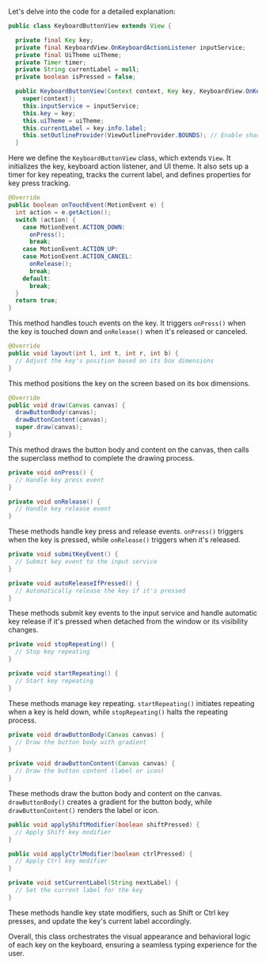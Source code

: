  Let's delve into the code for a detailed explanation:

```java
public class KeyboardButtonView extends View {

  private final Key key;
  private final KeyboardView.OnKeyboardActionListener inputService;
  private final UiTheme uiTheme;
  private Timer timer;
  private String currentLabel = null;
  private boolean isPressed = false;

  public KeyboardButtonView(Context context, Key key, KeyboardView.OnKeyboardActionListener inputService, UiTheme uiTheme) {
    super(context);
    this.inputService = inputService;
    this.key = key;
    this.uiTheme = uiTheme;
    this.currentLabel = key.info.label;
    this.setOutlineProvider(ViewOutlineProvider.BOUNDS); // Enable shadow
  }
```

Here we define the `KeyboardButtonView` class, which extends `View`. It initializes the key, keyboard action listener, and UI theme. It also sets up a timer for key repeating, tracks the current label, and defines properties for key press tracking.

```java
@Override
public boolean onTouchEvent(MotionEvent e) {
  int action = e.getAction();
  switch (action) {
    case MotionEvent.ACTION_DOWN:
      onPress();
      break;
    case MotionEvent.ACTION_UP:
    case MotionEvent.ACTION_CANCEL:
      onRelease();
      break;
    default:
      break;
  }
  return true;
}
```

This method handles touch events on the key. It triggers `onPress()` when the key is touched down and `onRelease()` when it's released or canceled.

```java
@Override
public void layout(int l, int t, int r, int b) {
  // Adjust the key's position based on its box dimensions
}
```

This method positions the key on the screen based on its box dimensions.

```java
@Override
public void draw(Canvas canvas) {
  drawButtonBody(canvas);
  drawButtonContent(canvas);
  super.draw(canvas);
}
```

This method draws the button body and content on the canvas, then calls the superclass method to complete the drawing process.

```java
private void onPress() {
  // Handle key press event
}

private void onRelease() {
  // Handle key release event
}
```

These methods handle key press and release events. `onPress()` triggers when the key is pressed, while `onRelease()` triggers when it's released.

```java
private void submitKeyEvent() {
  // Submit key event to the input service
}

private void autoReleaseIfPressed() {
  // Automatically release the key if it's pressed
}
```

These methods submit key events to the input service and handle automatic key release if it's pressed when detached from the window or its visibility changes.

```java
private void stopRepeating() {
  // Stop key repeating
}

private void startRepeating() {
  // Start key repeating
}
```

These methods manage key repeating. `startRepeating()` initiates repeating when a key is held down, while `stopRepeating()` halts the repeating process.

```java
private void drawButtonBody(Canvas canvas) {
  // Draw the button body with gradient
}

private void drawButtonContent(Canvas canvas) {
  // Draw the button content (label or icon)
}
```

These methods draw the button body and content on the canvas. `drawButtonBody()` creates a gradient for the button body, while `drawButtonContent()` renders the label or icon.

```java
public void applyShiftModifier(boolean shiftPressed) {
  // Apply Shift key modifier
}

public void applyCtrlModifier(boolean ctrlPressed) {
  // Apply Ctrl key modifier
}

private void setCurrentLabel(String nextLabel) {
  // Set the current label for the key
}
```

These methods handle key state modifiers, such as Shift or Ctrl key presses, and update the key's current label accordingly.

Overall, this class orchestrates the visual appearance and behavioral logic of each key on the keyboard, ensuring a seamless typing experience for the user.
